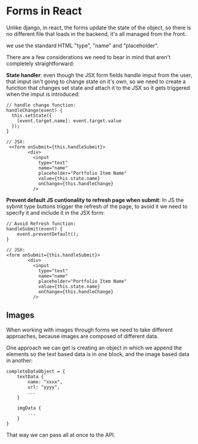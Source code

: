 # Forms in React

Unlike django, in react, the forms update the state of the object, so there is no different file that loads in the backend, it's all managed from the front.

we use the standard HTML "type", "name" and "placeholder".

There are a few considerations we need to bear in mind that aren't completely straightforward:

**State handler**: even though the JSX form fields handle imput from the user, that imput isn't going to change state on it's own, so we need to create a function that changes set state and attach it to the JSX so it gets triggered when the imput is introduced:

```
// handle change function:
handleChange(event) {
  this.setState({
    [event.target.name]: event.target.value
  });
}

// JSX:
 <<form onSubmit={this.handleSubmit}>
        <div>
          <input
            type="text"
            name="name"
            placeholder="Portfolio Item Name"
            value={this.state.name}
            onChange={this.handleChange}
          />

```

**Prevent default JS cuntionality to refresh page when submit**: In JS the sybmit type buttons trigger the refresh of the page, to avoid it we need to specify it and include it in the JSX form:

```
// Avoid Refresh function:
handleSubmit(event) {
	event.preventDefault();
}

// JSX:
<form onSubmit={this.handleSubmit}>
        <div>
          <input
            type="text"
            name="name"
            placeholder="Portfolio Item Name"
            value={this.state.name}
            onChange={this.handleChange}
          />
```

## Images

When working with images through forms we need to take different approaches, because images are composed of different data.

One approach we can get is creating an object in which we append the elements so the text based data is in one block, and the image based data in another:

```
completeDataObject = {
	textData {
		name: "xxxx",
		url: "yyyy",
		...
	}

	imgData {
		...
	}
}
```

That way we can pass all at once to the API.
